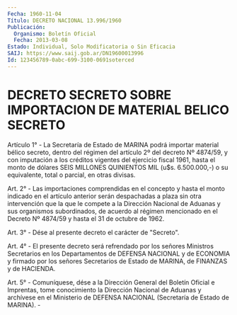 ```yaml
---
Fecha: 1960-11-04
Título: DECRETO NACIONAL 13.996/1960
Publicación:
  Organismo: Boletín Oficial
  Fecha: 2013-03-08
Estado: Individual, Solo Modificatoria o Sin Eficacia
SAIJ: https://www.saij.gob.ar/DN19600013996
Id: 123456789-0abc-699-3100-0691soterced
---
```

# DECRETO SECRETO SOBRE IMPORTACION DE MATERIAL BELICO SECRETO

<a id="1"></a>
Artículo 1° - La Secretaría de Estado de MARINA podrá importar material bélico secreto, dentro del régimen del artículo 2º del decreto Nº 4874/59, y con imputación a los créditos vigentes del ejercicio fiscal 1961, hasta el monto de dólares SEIS MILLONES QUINIENTOS MIL (u$s. 6.500.000,-) o su equivalente, total o parcial, en otras divisas.

<a id="2"></a>
Art. 2° - Las importaciones comprendidas en el concepto y hasta el monto indicado en el artículo anterior serán despachadas a plaza sin otra intervención que la que le compete a la Dirección Nacional de Aduanas y sus organismos subordinados, de acuerdo al régimen mencionado en el Decreto Nº 4874/59 y hasta el 31 de octubre de 1962.

<a id="3"></a>
Art. 3° - Dése al presente decreto el carácter de "Secreto".

<a id="4"></a>
Art. 4° - El presente decreto será refrendado por los señores Ministros Secretarios en los Departamentos de DEFENSA NACIONAL y de ECONOMIA y firmado por los señores Secretarios de Estado de MARINA, de FINANZAS y de HACIENDA.

<a id="5"></a>
Art. 5° - Comuníquese, dése a la Dirección General del Boletín Oficial e Imprentas, tome conocimiento la Dirección Nacional de Aduanas y archívese en el Ministerio de DEFENSA NACIONAL (Secretaría de Estado de MARINA). -
